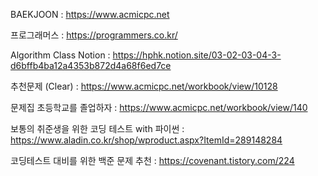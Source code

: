 BAEKJOON : https://www.acmicpc.net

프로그래머스 : https://programmers.co.kr/

Algorithm Class Notion : https://hphk.notion.site/03-02-03-04-3-d6bffb4ba12a4353b872d4a68f6ed7ce

추천문제 (Clear) : https://www.acmicpc.net/workbook/view/10128

문제집 초등학교를 졸업하자 : https://www.acmicpc.net/workbook/view/140

보통의 취준생을 위한 코딩 테스트 with 파이썬 : https://www.aladin.co.kr/shop/wproduct.aspx?ItemId=289148284

코딩테스트 대비를 위한 백준 문제 추천 : https://covenant.tistory.com/224